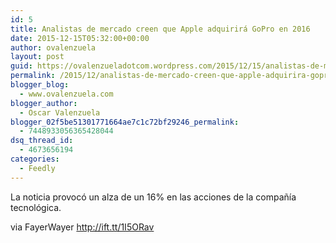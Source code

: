 ```yaml
---
id: 5
title: Analistas de mercado creen que Apple adquirirá GoPro en 2016
date: 2015-12-15T05:32:00+00:00
author: ovalenzuela
layout: post
guid: https://ovalenzueladotcom.wordpress.com/2015/12/15/analistas-de-mercado-creen-que-apple-adquirira-gopro-en-2016
permalink: /2015/12/analistas-de-mercado-creen-que-apple-adquirira-gopro-en-2016.html
blogger_blog:
  - www.ovalenzuela.com
blogger_author:
  - Oscar Valenzuela
blogger_02f5be51301771664ae7c1c72bf29246_permalink:
  - 7448933056365428044
dsq_thread_id:
  - 4673656194
categories:
  - Feedly
---
```

La noticia provocó un alza de un 16% en las acciones de la compañía tecnológica.

via FayerWayer http://ift.tt/1I5ORav